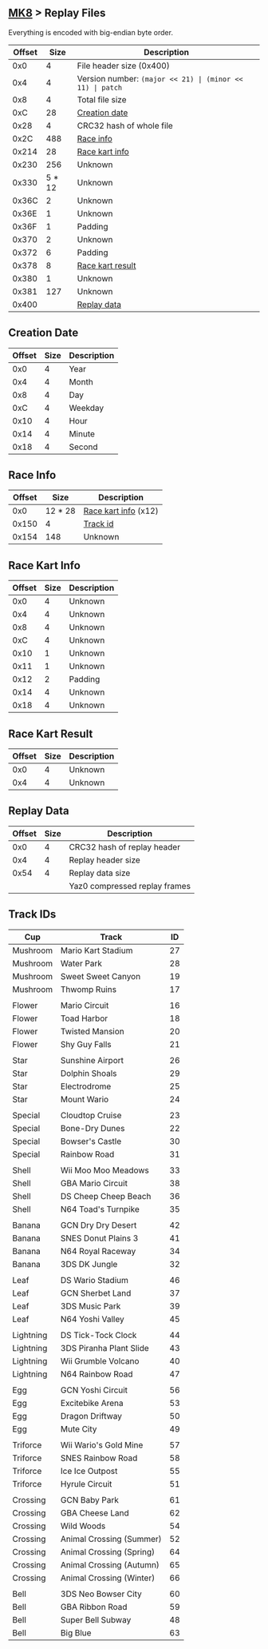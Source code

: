 [MK8](../../formats.md#mk8) > Replay Files
---

Everything is encoded with big-endian byte order.

| Offset | Size | Description |
| --- | --- | --- |
| 0x0 | 4 | File header size (0x400) |
| 0x4 | 4 | Version number: `(major << 21) \| (minor << 11) \| patch` |
| 0x8 | 4 | Total file size |
| 0xC | 28 | [Creation date](#creation-date) |
| 0x28 | 4 | CRC32 hash of whole file |
| 0x2C | 488 | [Race info](#race-info)
| 0x214 | 28 | [Race kart info](#race-kart-info) |
| 0x230 | 256 | Unknown |
| 0x330 | 5 * 12 | Unknown |
| 0x36C | 2 | Unknown |
| 0x36E | 1 | Unknown |
| 0x36F | 1 | Padding |
| 0x370 | 2 | Unknown |
| 0x372 | 6 | Padding |
| 0x378 | 8 | [Race kart result](#race-kart-result) |
| 0x380 | 1 | Unknown |
| 0x381 | 127 | Unknown |
| 0x400 | | [Replay data](#replay-data) |

## Creation Date
| Offset | Size | Description |
| --- | --- | --- |
| 0x0 | 4 | Year |
| 0x4 | 4 | Month |
| 0x8 | 4 | Day |
| 0xC | 4 | Weekday |
| 0x10 | 4 | Hour |
| 0x14 | 4 | Minute |
| 0x18 | 4 | Second |

## Race Info
| Offset | Size | Description |
| --- | --- | --- |
| 0x0 | 12 * 28 | [Race kart info](#race-kart-info) (x12) |
| 0x150 | 4 | [Track id](#track-ids) |
| 0x154 | 148 | Unknown |

## Race Kart Info
| Offset | Size | Description |
| --- | --- | --- |
| 0x0 | 4 | Unknown |
| 0x4 | 4 | Unknown |
| 0x8 | 4 | Unknown |
| 0xC | 4 | Unknown |
| 0x10 | 1 | Unknown |
| 0x11 | 1 | Unknown |
| 0x12 | 2 | Padding |
| 0x14 | 4 | Unknown |
| 0x18 | 4 | Unknown |

## Race Kart Result
| Offset | Size | Description |
| --- | --- | --- |
| 0x0 | 4 | Unknown |
| 0x4 | 4 | Unknown |

## Replay Data
| Offset | Size | Description |
| --- | --- | --- |
| 0x0 | 4 | CRC32 hash of replay header |
| 0x4 | 4 | Replay header size |
| 0x54 | 4 | Replay data size |
| | | Yaz0 compressed replay frames |

## Track IDs
| Cup | Track | ID |
| --- | --- | --- |
| Mushroom | Mario Kart Stadium | 27 |
| Mushroom | Water Park | 28 |
| Mushroom | Sweet Sweet Canyon | 19 |
| Mushroom | Thwomp Ruins | 17 |
||
| Flower | Mario Circuit | 16 |
| Flower | Toad Harbor | 18 |
| Flower | Twisted Mansion | 20 |
| Flower | Shy Guy Falls | 21 |
||
| Star | Sunshine Airport | 26 |
| Star | Dolphin Shoals | 29 |
| Star | Electrodrome | 25 |
| Star | Mount Wario | 24 |
||
| Special | Cloudtop Cruise | 23 |
| Special | Bone-Dry Dunes | 22 |
| Special | Bowser's Castle | 30 |
| Special | Rainbow Road | 31 |
||
| Shell | Wii Moo Moo Meadows | 33 |
| Shell | GBA Mario Circuit | 38 |
| Shell | DS Cheep Cheep Beach | 36 |
| Shell | N64 Toad's Turnpike | 35 |
||
| Banana | GCN Dry Dry Desert | 42 |
| Banana | SNES Donut Plains 3 | 41 |
| Banana | N64 Royal Raceway | 34 |
| Banana | 3DS DK Jungle | 32 |
||
| Leaf | DS Wario Stadium | 46 |
| Leaf | GCN Sherbet Land | 37 |
| Leaf | 3DS Music Park | 39 |
| Leaf | N64 Yoshi Valley | 45 |
||
| Lightning | DS Tick-Tock Clock | 44 |
| Lightning | 3DS Piranha Plant Slide | 43 |
| Lightning | Wii Grumble Volcano | 40 |
| Lightning | N64 Rainbow Road | 47 |
||
| Egg | GCN Yoshi Circuit | 56 |
| Egg | Excitebike Arena | 53 |
| Egg | Dragon Driftway | 50 |
| Egg | Mute City | 49 |
||
| Triforce | Wii Wario's Gold Mine | 57 |
| Triforce | SNES Rainbow Road | 58 |
| Triforce | Ice Ice Outpost | 55 |
| Triforce | Hyrule Circuit | 51 |
||
| Crossing | GCN Baby Park | 61 |
| Crossing | GBA Cheese Land | 62 |
| Crossing | Wild Woods | 54 |
| Crossing | Animal Crossing (Summer) | 52 |
| Crossing | Animal Crossing (Spring) | 64 |
| Crossing | Animal Crossing (Autumn) | 65 |
| Crossing | Animal Crossing (Winter) | 66 |
||
| Bell | 3DS Neo Bowser City | 60 |
| Bell | GBA Ribbon Road | 59 |
| Bell | Super Bell Subway | 48 |
| Bell | Big Blue | 63 |